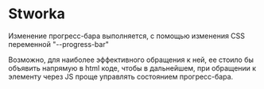 # Stworka

Изменение прогресс-бара выполняется, с помощью изменения CSS переменной "--progress-bar"

Возможно, для наиболее эффективного обращения к ней, ее стоило бы объявить напрямую в html коде, чтобы в дальнейшем, при обращении к элементу через JS проще управлять состоянием прогресс-бара.

